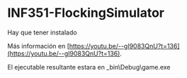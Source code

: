 # INF351-FlockingSimulator

Hay que tener instalado

Más información en [https://youtu.be/--gI9083QnU?t=136](https://youtu.be/--gI9083QnU?t=136).

El ejecutable resultante estara en _bin\Debug\game.exe

